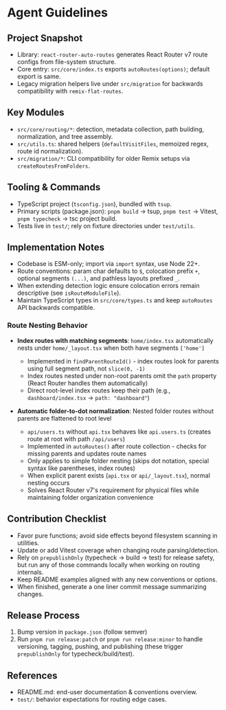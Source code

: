 # Agent Guidelines

## Project Snapshot

- Library: `react-router-auto-routes` generates React Router v7 route configs from file-system structure.
- Core entry: `src/core/index.ts` exports `autoRoutes(options)`; default export is same.
- Legacy migration helpers live under `src/migration` for backwards compatibility with `remix-flat-routes`.

## Key Modules

- `src/core/routing/*`: detection, metadata collection, path building, normalization, and tree assembly.
- `src/utils.ts`: shared helpers (`defaultVisitFiles`, memoized regex, route id normalization).
- `src/migration/*`: CLI compatibility for older Remix setups via `createRoutesFromFolders`.

## Tooling & Commands

- TypeScript project (`tsconfig.json`), bundled with `tsup`.
- Primary scripts (package.json): `pnpm build` → tsup, `pnpm test` → Vitest, `pnpm typecheck` → tsc project build.
- Tests live in `test/`; rely on fixture directories under `test/utils`.

## Implementation Notes

- Codebase is ESM-only; import via `import` syntax, use Node 22+.
- Route conventions: param char defaults to `$`, colocation prefix `+`, optional segments `(...)`, and pathless layouts prefixed `_`.
- When extending detection logic ensure colocation errors remain descriptive (see `isRouteModuleFile`).
- Maintain TypeScript types in `src/core/types.ts` and keep `autoRoutes` API backwards compatible.

### Route Nesting Behavior

- **Index routes with matching segments**: `home/index.tsx` automatically nests under `home/_layout.tsx` when both have segments `['home']`
  - Implemented in `findParentRouteId()` - index routes look for parents using full segment path, not `slice(0, -1)`
  - Index routes nested under non-root parents omit the `path` property (React Router handles them automatically)
  - Direct root-level index routes keep their path (e.g., `dashboard/index.tsx` → `path: "dashboard"`)

- **Automatic folder-to-dot normalization**: Nested folder routes without parents are flattened to root level
  - `api/users.ts` without `api.tsx` behaves like `api.users.ts` (creates route at root with path `/api/users`)
  - Implemented in `autoRoutes()` after route collection - checks for missing parents and updates route names
  - Only applies to simple folder nesting (skips dot notation, special syntax like parentheses, index routes)
  - When explicit parent exists (`api.tsx` or `api/_layout.tsx`), normal nesting occurs
  - Solves React Router v7's requirement for physical files while maintaining folder organization convenience

## Contribution Checklist

- Favor pure functions; avoid side effects beyond filesystem scanning in utilities.
- Update or add Vitest coverage when changing route parsing/detection.
- Rely on `prepublishOnly` (typecheck → build → test) for release safety, but run any of those commands locally when working on routing internals.
- Keep README examples aligned with any new conventions or options.
- When finished, generate a one liner commit message summarizing changes.

## Release Process

1. Bump version in `package.json` (follow semver)
2. Run `pnpm run release:patch` or `pnpm run release:minor` to handle versioning, tagging, pushing, and publishing (these trigger `prepublishOnly` for typecheck/build/test).

## References

- README.md: end-user documentation & conventions overview.
- `test/`: behavior expectations for routing edge cases.
